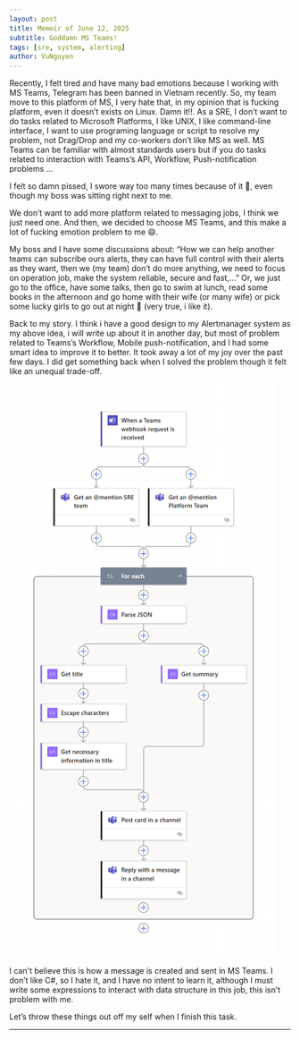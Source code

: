```yaml
---
layout: post
title: Memoir of June 12, 2025
subtitle: Goddamn MS Teams!  
tags: [sre, system, alerting]
author: VuNguyen
---
```


Recently, I felt tired and have many bad emotions because I working with MS Teams, Telegram has been banned in Vietnam recently. So, my team move to this platform of MS, I very hate that, in my opinion that is fucking platform, even it doesn’t exists on Linux. Damn it!!. As a SRE, I don’t want to do tasks related to Microsoft Platforms, I like UNIX, I like command-line interface, I want to use programing language or script to resolve my problem, not Drag/Drop and my co-workers don’t like MS as well. MS Teams can be familiar with almost standards users but if you do tasks related to interaction with Teams’s API, Workflow, Push-notification problems …

I felt so damn pissed, I swore way too many times because of it 🙂, even though my boss was sitting right next to me.

We don’t want to add more platform related to messaging jobs, I think we just need one. And then, we decided to choose MS Teams, and this make a lot of fucking emotion problem to me 😄.

My boss and I have some discussions about: “How we can help another teams can subscribe ours alerts, they can have full control with their alerts as they want, then we (my team) don’t do more anything, we need to focus on operation job, make the system reliable, secure and fast,…” Or, we just go to the office, have some talks, then go to swim at lunch, read some books in the afternoon and go home with their wife (or many wife) or pick some lucky girls to go out at night 🥰 (very true, i like it).

Back to my story. I think i have a good design to my Alertmanager system as my above idea, i will write up about it in another day, but most of problem related to Teams’s Workflow, Mobile push-notification, and I had some smart idea to improve it to better. It took away a lot of my joy over the past few days. I did get something back when I solved the problem though it felt like an unequal trade-off.

![fucked workflow](/assets/images/ms_team_workflow.png)

I can't believe this is how a message is created and sent in MS Teams. I don’t like C#, so I hate it, and I have no intent to learn it, although I must write some expressions to interact with data structure in this job, this isn’t problem with me.

Let’s throw these things out off my self when I finish this task.
****